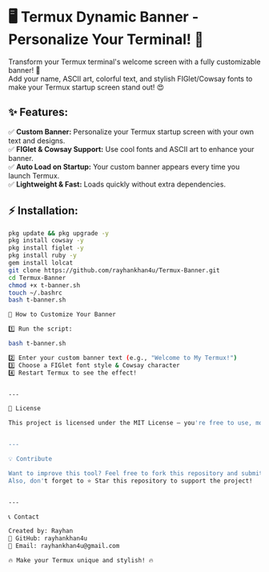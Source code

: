 # 🖥️ Termux Dynamic Banner - Personalize Your Terminal! 🚀  
Transform your Termux terminal's welcome screen with a fully customizable banner! 🌟  
Add your name, ASCII art, colorful text, and stylish FIGlet/Cowsay fonts to make your Termux startup screen stand out! 😍  

## ✨ Features:  
✅ **Custom Banner:** Personalize your Termux startup screen with your own text and designs.  
✅ **FIGlet & Cowsay Support:** Use cool fonts and ASCII art to enhance your banner.  
✅ **Auto Load on Startup:** Your custom banner appears every time you launch Termux.  
✅ **Lightweight & Fast:** Loads quickly without extra dependencies.  

## ⚡ Installation:  
```bash
pkg update && pkg upgrade -y
pkg install cowsay -y
pkg install figlet -y  
pkg install ruby -y  
gem install lolcat  
git clone https://github.com/rayhankhan4u/Termux-Banner.git  
cd Termux-Banner  
chmod +x t-banner.sh
touch ~/.bashrc 
bash t-banner.sh

🎨 How to Customize Your Banner

1️⃣ Run the script:

bash t-banner.sh

2️⃣ Enter your custom banner text (e.g., "Welcome to My Termux!")
3️⃣ Choose a FIGlet font style & Cowsay character
4️⃣ Restart Termux to see the effect!


---

📜 License

This project is licensed under the MIT License – you're free to use, modify, and distribute it, but must provide credit.


---

💡 Contribute

Want to improve this tool? Feel free to fork this repository and submit a pull request! 🚀
Also, don't forget to ⭐ Star this repository to support the project!


---

📞 Contact

Created by: Rayhan
🔗 GitHub: rayhankhan4u
📧 Email: rayhankhan4u@gmail.com

🔥 Make your Termux unique and stylish! 🔥
